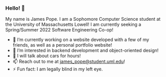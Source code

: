 ### Hello! 👋

My name is James Pope. I am a Sophomore Computer Science student at the University of Massachusetts Lowell!
I am currently seeking a Spring/Summer 2022 Software Engineering Co-op!
<!--
**jpope15/jpope15** is a ✨ _special_ ✨ repository because its `README.md` (this file) appears on your GitHub profile.
-->

- 🔭 I’m currently working on a website developed with a few of my friends, as well as a personal portfolio website!
- 🌱 I’m interested in backend development and object-oriented design!
- 💬 I will talk about cars for hours!
- 📫 Reach out to me at james_pope@student.uml.edu!
- ⚡ Fun fact: I am legally blind in my left eye. 

